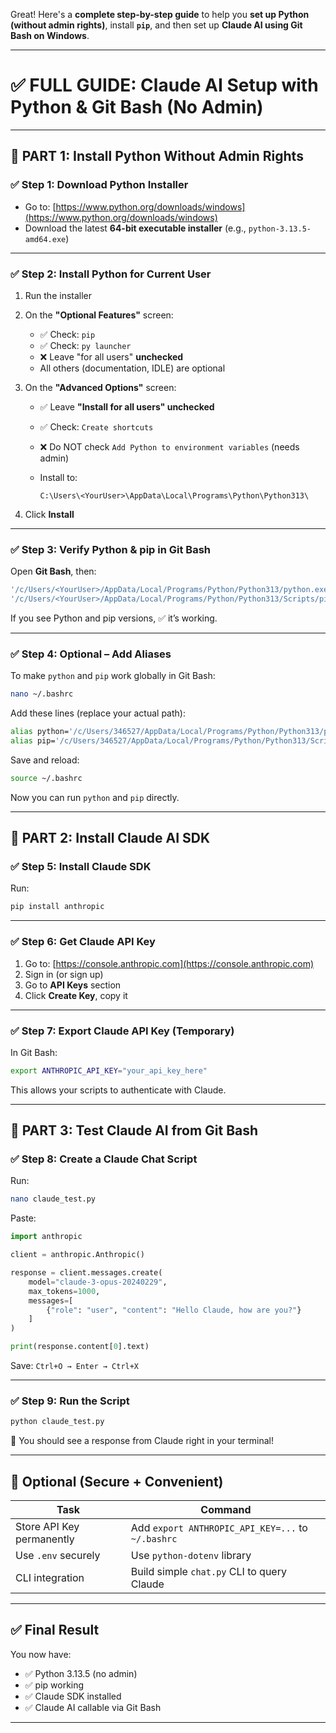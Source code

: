 Great! Here's a **complete step-by-step guide** to help you **set up Python (without admin rights)**, install **`pip`**, and then set up **Claude AI using Git Bash on Windows**.

---

# ✅ FULL GUIDE: Claude AI Setup with Python & Git Bash (No Admin)

---

## 🔹 PART 1: Install Python Without Admin Rights

### ✅ Step 1: Download Python Installer

* Go to: [https://www.python.org/downloads/windows](https://www.python.org/downloads/windows)
* Download the latest **64-bit executable installer** (e.g., `python-3.13.5-amd64.exe`)

---

### ✅ Step 2: Install Python for Current User

1. Run the installer

2. On the **"Optional Features"** screen:

   * ✅ Check: `pip`
   * ✅ Check: `py launcher`
   * ❌ Leave "for all users" **unchecked**
   * All others (documentation, IDLE) are optional

3. On the **"Advanced Options"** screen:

   * ✅ Leave **"Install for all users" unchecked**
   * ✅ Check: `Create shortcuts`
   * ❌ Do NOT check `Add Python to environment variables` (needs admin)
   * Install to:

     ```
     C:\Users\<YourUser>\AppData\Local\Programs\Python\Python313\
     ```

4. Click **Install**

---

### ✅ Step 3: Verify Python & pip in Git Bash

Open **Git Bash**, then:

```bash
'/c/Users/<YourUser>/AppData/Local/Programs/Python/Python313/python.exe' --version
'/c/Users/<YourUser>/AppData/Local/Programs/Python/Python313/Scripts/pip.exe' --version
```

If you see Python and pip versions, ✅ it’s working.

---

### ✅ Step 4: Optional – Add Aliases

To make `python` and `pip` work globally in Git Bash:

```bash
nano ~/.bashrc
```

Add these lines (replace your actual path):

```bash
alias python='/c/Users/346527/AppData/Local/Programs/Python/Python313/python.exe'
alias pip='/c/Users/346527/AppData/Local/Programs/Python/Python313/Scripts/pip.exe'
```

Save and reload:

```bash
source ~/.bashrc
```

Now you can run `python` and `pip` directly.

---

## 🔹 PART 2: Install Claude AI SDK

### ✅ Step 5: Install Claude SDK

Run:

```bash
pip install anthropic
```

---

### ✅ Step 6: Get Claude API Key

1. Go to: [https://console.anthropic.com](https://console.anthropic.com)
2. Sign in (or sign up)
3. Go to **API Keys** section
4. Click **Create Key**, copy it

---

### ✅ Step 7: Export Claude API Key (Temporary)

In Git Bash:

```bash
export ANTHROPIC_API_KEY="your_api_key_here"
```

This allows your scripts to authenticate with Claude.

---

## 🔹 PART 3: Test Claude AI from Git Bash

### ✅ Step 8: Create a Claude Chat Script

Run:

```bash
nano claude_test.py
```

Paste:

```python
import anthropic

client = anthropic.Anthropic()

response = client.messages.create(
    model="claude-3-opus-20240229",
    max_tokens=1000,
    messages=[
        {"role": "user", "content": "Hello Claude, how are you?"}
    ]
)

print(response.content[0].text)
```

Save: `Ctrl+O → Enter → Ctrl+X`

---

### ✅ Step 9: Run the Script

```bash
python claude_test.py
```

🎉 You should see a response from Claude right in your terminal!

---

## 🧩 Optional (Secure + Convenient)

| Task                      | Command                                           |
| ------------------------- | ------------------------------------------------- |
| Store API Key permanently | Add `export ANTHROPIC_API_KEY=...` to `~/.bashrc` |
| Use `.env` securely       | Use `python-dotenv` library                       |
| CLI integration           | Build simple `chat.py` CLI to query Claude        |

---

## ✅ Final Result

You now have:

* ✅ Python 3.13.5 (no admin)
* ✅ pip working
* ✅ Claude SDK installed
* ✅ Claude AI callable via Git Bash

---